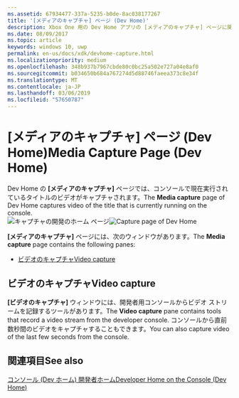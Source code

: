 ```yaml
---
ms.assetid: 67934477-337a-5235-b0de-8ac038177267
title: '[メディアのキャプチャ] ページ (Dev Home)'
description: Xbox One 用の Dev Home アプリの [メディアのキャプチャ] ページに関する情報を提供します。
ms.date: 08/09/2017
ms.topic: article
keywords: windows 10, uwp
permalink: en-us/docs/xdk/devhome-capture.html
ms.localizationpriority: medium
ms.openlocfilehash: 348b937b7967cbde80c0bc25a502e727a04e8af0
ms.sourcegitcommit: b034650b684a767274d5d88746faeea373c8e34f
ms.translationtype: MT
ms.contentlocale: ja-JP
ms.lasthandoff: 03/06/2019
ms.locfileid: "57650787"
---
```

# <a name="media-capture-page-dev-home"></a><span data-ttu-id="9bc02-104">[メディアのキャプチャ] ページ (Dev Home)</span><span class="sxs-lookup"><span data-stu-id="9bc02-104">Media Capture Page (Dev Home)</span></span>
   
  
<span data-ttu-id="9bc02-105">Dev Home の **[メディアのキャプチャ]** ページでは、コンソールで現在実行されているタイトルのビデオがキャプチャされます。</span><span class="sxs-lookup"><span data-stu-id="9bc02-105">The **Media capture** page of Dev Home captures video of the title that is currently running on the console.</span></span>   
 <span data-ttu-id="9bc02-106">![キャプチャの開発のホーム ページ](images/devhome_capture.png)</span><span class="sxs-lookup"><span data-stu-id="9bc02-106">![Capture page of Dev Home](images/devhome_capture.png)</span></span>   
  
<span data-ttu-id="9bc02-107">**[メディアのキャプチャ]** ページには、次のウィンドウがあります。</span><span class="sxs-lookup"><span data-stu-id="9bc02-107">The **Media capture** page contains the following panes:</span></span>   
 
   *  [<span data-ttu-id="9bc02-108">ビデオのキャプチャ</span><span class="sxs-lookup"><span data-stu-id="9bc02-108">Video capture</span></span>](#ID4EHB)  

 
<a id="ID4EHB"></a>

   

## <a name="video-capture"></a><span data-ttu-id="9bc02-109">ビデオのキャプチャ</span><span class="sxs-lookup"><span data-stu-id="9bc02-109">Video capture</span></span>  
   
  
<span data-ttu-id="9bc02-110">**[ビデオのキャプチャ]** ウィンドウには、開発者用コンソールからビデオ ストリームを記録するツールがあります。</span><span class="sxs-lookup"><span data-stu-id="9bc02-110">The **Video capture** pane contains tools that record a video stream from the developer console.</span></span> <span data-ttu-id="9bc02-111">コンソールから直前数秒間のビデオをキャプチャすることもできます。</span><span class="sxs-lookup"><span data-stu-id="9bc02-111">You can also capture video of the last few seconds from the console.</span></span>   
  
<a id="ID4ERB"></a>

   

## <a name="see-also"></a><span data-ttu-id="9bc02-112">関連項目</span><span class="sxs-lookup"><span data-stu-id="9bc02-112">See also</span></span>  
 [<span data-ttu-id="9bc02-113">コンソール (Dev ホーム) 開発者ホーム</span><span class="sxs-lookup"><span data-stu-id="9bc02-113">Developer Home on the Console (Dev Home)</span></span>](dev-home.md)

  